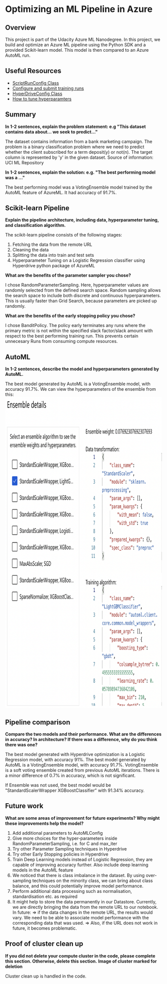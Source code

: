 # Optimizing an ML Pipeline in Azure

## Overview
This project is part of the Udacity Azure ML Nanodegree.
In this project, we build and optimize an Azure ML pipeline using the Python SDK and a provided Scikit-learn model.
This model is then compared to an Azure AutoML run.

## Useful Resources
- [ScriptRunConfig Class](https://docs.microsoft.com/en-us/python/api/azureml-core/azureml.core.scriptrunconfig?view=azure-ml-py)
- [Configure and submit training runs](https://docs.microsoft.com/en-us/azure/machine-learning/how-to-set-up-training-targets)
- [HyperDriveConfig Class](https://docs.microsoft.com/en-us/python/api/azureml-train-core/azureml.train.hyperdrive.hyperdriveconfig?view=azure-ml-py)
- [How to tune hyperparamters](https://docs.microsoft.com/en-us/azure/machine-learning/how-to-tune-hyperparameters)


## Summary
**In 1-2 sentences, explain the problem statement: e.g "This dataset contains data about... we seek to predict..."**

The dataset contains information from a bank marketing campaign. The problem is a binary classification problem where we need to predict whether the client subscribed for a term deposit(y) or not(n). The target column is represented by 'y' in the given dataset.  Source of information: UCI ML Repository

**In 1-2 sentences, explain the solution: e.g. "The best performing model was a ..."**

The best performing model was a VotingEnsemble model trained by the AutoML feature of AzureML. It had accuracy of 91.7%.

## Scikit-learn Pipeline
**Explain the pipeline architecture, including data, hyperparameter tuning, and classification algorithm.**

The scikit-learn pipeline consists of the following stages:
1. Fetching the data from the remote URL
2. Cleaning the data
3. Splitting the data into train and test sets
4. Hyperparameter Tuning on a Logistic Regression classifier using Hyperdrive python package of AzureML

**What are the benefits of the parameter sampler you chose?**

I chose RandomParameterSampling. Here, hyperparameter values are randomly selected from the defined search space. Random sampling allows the search space to include both discrete and continuous hyperparameters. This is usually faster than Grid Search, because parameters are picked up randomly.

**What are the benefits of the early stopping policy you chose?**

I chose BanditPolicy. The policy early terminates any runs where the primary metric is not within the specified slack factor/slack amount with respect to the best performing training run. This prevents certain unnecesary Runs from consuming compute resources. 

## AutoML
**In 1-2 sentences, describe the model and hyperparameters generated by AutoML.**

The best model generated by AutoML is a VotingEnsemble model, with accuracy 91.7%.
We can view the hyperparameters of the ensemble from this:
<img src="images/ensemble.png" width="1000" height="1000" >

## Pipeline comparison
**Compare the two models and their performance. What are the differences in accuracy? In architecture? If there was a difference, why do you think there was one?**

The best model generated with Hyperdrive optimization is a Logistic Regression model, with accuracy 91%.
The best model generated by AutoML is a VotingEnsemble model, with accuracy 91.7%.
VotingEnsemble is a soft voting ensemble created from previous AutoML iterations.
There is a minor difference of 0.7% in accuracy, which is not significant.

If Ensemble was not used, the best model would be "StandardScalerWrapper XGBoostClassifier" with 91.34% accuracy. 



## Future work
**What are some areas of improvement for future experiments? Why might these improvements help the model?**

1. Add additional parameters to AutoMLConfig
2. Give more choices for the hyper-parameters inside RandomParameterSampling, i.e. for C and max_iter
3. Try other Parameter Sampling techniques in Hyperdrive
4. Try other Early Stopping policies in Hyperdrive
5. Train Deep Learning models instead of Logistic Regression, they are capable of improving accuracy further. Also include deep learning models in the AutoML feature
6. We noticed that there is class imbalance in the dataset. By using over-sampling techniques on the minority class, we can bring about class balance, and this could potentially improve model performance. 
7. Perform additional data processing such as normalisation, standardisation etc. as required
8. It might help to store the data permanently in our Datastore. Currently, we are directly bringing the data from the remote URL to our notebook. In future:
=> if the data changes in the remote URL, the results would vary. We need to be able to associate model performance with the corresponding data that was used. 
=> Also, if the URL does not work in future, it becomes problematic. 


## Proof of cluster clean up
**If you did not delete your compute cluster in the code, please complete this section. Otherwise, delete this section.**
**Image of cluster marked for deletion**

Cluster clean up is handled in the code. 
